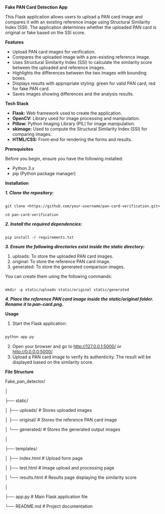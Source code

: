 **Fake PAN Card Detection App**

This Flask application allows users to upload a PAN card image and compares it with an existing reference image using Structural Similarity Index (SSI). The application determines whether the uploaded PAN card is original or fake based on the SSI score.

**Features**

- Upload PAN card images for verification.
- Compares the uploaded image with a pre-existing reference image.
- Uses Structural Similarity Index (SSI) to calculate the similarity score between the uploaded and reference images.
- Highlights the differences between the two images with bounding boxes.
- Displays results with appropriate styling: green for valid PAN card, red for fake PAN card.
- Saves images showing differences and the analysis results.

**Tech Stack**

- **Flask:** Web framework used to create the application.
- **OpenCV:** Library used for image processing and manipulation.
- **Pillow:** Python Imaging Library (PIL) for image manipulation.
- **skimage:** Used to compute the Structural Similarity Index (SSI) for comparing images.
- **HTML/CSS:** Front-end for rendering the forms and results.

**Prerequisites**

Before you begin, ensure you have the following installed:

- Python 3.x
- pip (Python package manager)

**Installation**

***1. Clone the repository:***

   ``` 

   git clone <https://github.com/your-username/pan-card-verification.git>

   cd pan-card-verification

   ```

***2. Install the required dependencies:***

   ```

   pip install -r requirements.txt

   ```

***3. Ensure the following directories exist inside the static directory:***
   1. uploads: To store the uploaded PAN card images.
   2. original: To store the reference PAN card image.
   3. generated: To store the generated comparison images.

  You can create them using the following commands:
  
  ```
  
  mkdir -p static/uploads static/original static/generated
  
  ```

***4. Place the reference PAN card image inside the static/original folder. Rename it to pan-card.png.***

**Usage**

1. Start the Flask application:

```bash

python app.py

```

2. Open your browser and go to http://127.0.0.1:5000/ or http://0.0.0.0:5000/.
3. Upload a PAN card image to verify its authenticity. The result will be displayed based on the similarity score.

**File Structure**

Fake\_pan\_detector/

│

├── static/

│   ├── uploads/         # Stores uploaded images

│   ├── original/        # Stores the reference PAN card image

│   └── generated/       # Stores the generated output images

│

├── templates/

│   ├── index.html       # Upload form page

│   ├── test.html        # Image upload and processing page

│   └── results.html     # Results page displaying the similarity score

│

├── app.py               # Main Flask application file

└── README.md            # Project documentation

